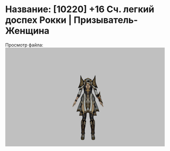 # Название: [10220] +16 Сч. легкий доспех Рокки | Призыватель-Женщина

Просмотр файла:
![p090032.png](p090032.png)